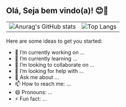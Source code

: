 ## Olá, Seja bem vindo(a)! 😊👋

|  |  |
|--------------|-------------------------|
| ![Anurag's GitHub stats](https://github-readme-stats.vercel.app/api?username=mykaelbruno&show_icons=true&theme=tokyonight&locale=pt-br) | ![Top Langs](https://github-readme-stats.vercel.app/api/top-langs/?username=mykaelbruno&layout=compact&theme=tokyonight&locale=pt-br) |

<!--
**mykaelbruno/mykaelbruno** is a ✨ _special_ ✨ repository because its `README.md` (this file) appears on your GitHub profile.
-->
Here are some ideas to get you started:

- 🔭 I’m currently working on ...
- 🌱 I’m currently learning ...
- 👯 I’m looking to collaborate on ...
- 🤔 I’m looking for help with ...
- 💬 Ask me about ...
- 📫 How to reach me: ...
- 😄 Pronouns: ...
- ⚡ Fun fact: ...

